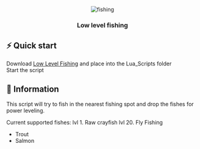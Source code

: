 <a name="readme-top"></a>
<div align="center">
  <img src="https://pt.runescape.wiki/images/thumb/Chuva_de_Peixe_jogador_pescando.gif/300px-Chuva_de_Peixe_jogador_pescando.gif?92cbd" alt="fishing">
  <h3 align="center">Low level fishing</h3>
</div>

## ⚡️ Quick start

Download [Low Level Fishing](LowLevelFishing.lua) and place into the Lua_Scripts folder<br>
Start the script

## 📖 Information

This script will try to fish in the nearest fishing spot and drop the fishes for power leveling.

Current supported fishes:
lvl 1. Raw crayfish
lvl 20. Fly Fishing
 - Trout
 - Salmon


